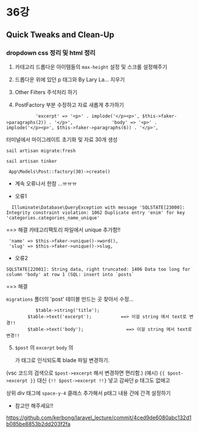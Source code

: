 # 36강
## Quick Tweaks and Clean-Up
### dropdown css 정리 및 html 정리

1. 카테고리 드롭다운 아이템들의 `max-height` 설정 및 스크롤 설정해주기

2. 드롭다운 위에 있던 p 태그와 By Lary La...  지우기

3. Other Filters 주석처리 하기

4. PostFactory 부분 수정하고 자료 새롭게 추가하기

`            'excerpt' => '<p>' . implode('</p><p>', $this->faker->paragraphs(2)) . '</p>',    `
`            'body' => '<p>' . implode('</p><p>', $this->faker->paragraphs(6)) . '</p>',             `

터미널에서 마이그레이트 초기화 및 자료 30개 생성

`sail artisan migrate:fresh`

`sail artisan tinker`

` App\Models\Post::factory(30)->create()`



- 계속 오류나서 한참 ...ㅠㅠㅠ

- 오류1
> 

      Illuminate\Database\QueryException with message 'SQLSTATE[23000]: Integrity constraint violation: 1062 Duplicate entry 'enim' for key 'categories.categories_name_unique' 

==> 해결
카테고리팩토리  파일에서  unique 추가함!!

> 

     'name' => $this->faker->unique()->word(),
     'slug' => $this->faker->unique()->slug,




- 오류2
> 

    SQLSTATE[22001]: String data, right truncated: 1406 Data too long for column 'body' at row 1 (SQL: insert into `posts`

==> 해결

`migrations` 폴더의 'post' 테이블 만드는 곳 찾아서 수정...

> 

               $table->string('title');
            $table->text('excerpt');           ==> 이걸 string 에서 text로 변경!!
            $table->text('body');                ==> 이걸 string 에서 text로 변경!!

     

5. `$post` 의 `excerpt` `body` 의 <p>가 태그로 인식되도록 blade 파일 변경하기.

(vsc 코드의 검색으로 `$post->excerpt` 해서 변경하면 편리함.)
(예시)
`{{ $post->excerpt }}`   대신
`{!! $post->excerpt !!}`  넣고
감싸던 p 태그도 없애고 

상위 div 태그에 `space-y-4` 클래스 추가해서 p태그 내용 간에 간격 설정하기


* 참고만 해주세요!!
  
https://github.com/kerbong/laravel_lecture/commit/4ced9de6080abc132d1b085be8853b2dd203f2fa

